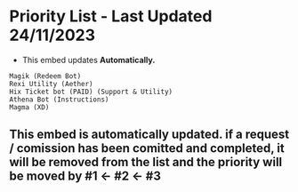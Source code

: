 # Priority List - Last Updated 24/11/2023

- This embed updates **Automatically.**

```
Magik (Redeem Bot)
Rexi Utility (Aether)
Hix Ticket bot (PAID) (Support & Utility)
Athena Bot (Instructions)
Magma (XD)
```

## This embed is automatically updated. if a request / comission has been comitted and completed, it will be removed from the list and the priority will be moved by #1 <- #2 <- #3
